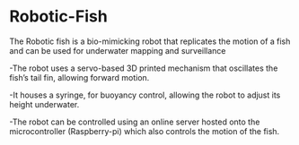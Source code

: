 # Robotic-Fish
The Robotic fish is a bio-mimicking robot that replicates the motion of a fish and can be used for underwater mapping and surveillance

-The robot uses a servo-based 3D printed mechanism that oscillates the fish’s tail fin, allowing forward motion.

-It houses a syringe, for buoyancy control, allowing the robot to adjust its height underwater.

-The robot can be controlled using an online server hosted onto the microcontroller (Raspberry-pi) which also controls the motion of the fish.


